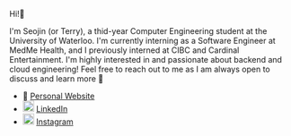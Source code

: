 Hi!👋

I'm Seojin (or Terry), a thid-year Computer Engineering student at the University of Waterloo. I'm currently interning as a Software Engineer at MedMe Health, and I previously interned at CIBC and Cardinal Entertainment. I'm highly interested in and passionate about backend and cloud engineering! Feel free to reach out to me as I am always open to discuss and learn more 🙂

- 🔎 [Personal Website](https://seojinwoo.me/)
- <img src="https://cdn-icons-png.flaticon.com/512/174/174857.png" alt="LinkedIn" width="20" height="20"/> [LinkedIn](https://www.linkedin.com/in/seojin-woo-67b992240/)
- <img src="https://cdn-icons-png.flaticon.com/512/174/174855.png" alt="Instagram" width="20" height="20"/> [Instagram](https://www.instagram.com/terry9m/)
